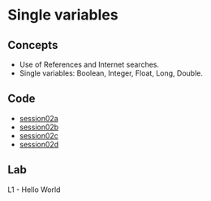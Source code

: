 # Single variables

## Concepts

* Use of References and Internet searches.
* Single variables: Boolean, Integer, Float, Long, Double.

## Code

* [session02a](./session02a)
* [session02b](./session02b)
* [session02c](./session02c)
* [session02d](./session02d)

## Lab

L1 - Hello World
